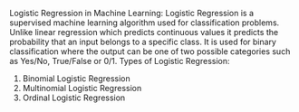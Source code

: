 Logistic Regression in Machine Learning:
Logistic Regression is a supervised machine learning algorithm used for classification problems. Unlike linear regression which predicts continuous values it predicts the probability that an input belongs to a specific class. It is used for binary classification where the output can be one of two possible categories such as Yes/No, True/False or 0/1.
Types of Logistic Regression:
1. Binomial Logistic Regression
2. Multinomial Logistic Regression
3. Ordinal Logistic Regression